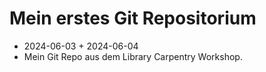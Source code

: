 # Mein erstes Git Repositorium

- 2024-06-03 + 2024-06-04
- Mein Git Repo aus dem Library Carpentry Workshop.
